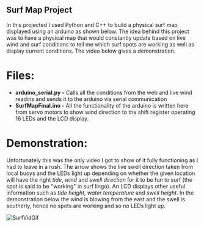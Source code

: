 ## Surf Map Project
In this projected I used Python and C++ to build a physical surf map displayed using an arduino as shown below.
The idea behind this project was to have a physical map that would constantly update based on live wind and surf conditions to tell me which surf spots are working as well as display current conditions. The video below gives a demonstration.

# Files:

* **arduino_serial.py -** Calls all the conditions from the web and live wind readins and sends it to the arduino via serial communication
* **SurfMapFinal.ino -** All the functionality of the arduino is written here from servo motors to show wind direction to the shift register operating 16 LEDs and the LCD display.

# Demonstration: 

Unfortunately this was the only video I got to show of it fully functioning as I had to leave in a rush. The arrow shows the live swell direction taken from local buoys and the LEDs light up depending on whether the given location will have the right *tide*, *wind* and *swell direction* for it to be fun to surf (the spot is said to be "working" in surf lingo). An LCD displays other useful information such as *tide height*, *water temperature* and *swell height*. In the demonstration below the wind is blowing from the east and the swell is southerly, hence no spots are working and so no LEDs light up.

![SurfVidGif](https://user-images.githubusercontent.com/57185163/116961187-01590980-ace6-11eb-9022-1296fb13084f.gif)


